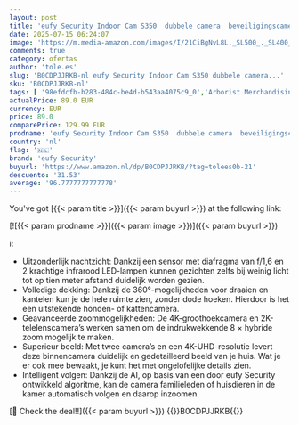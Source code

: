 ```yaml
---
layout: post
title: 'eufy Security Indoor Cam S350  dubbele camera  beveiligingscamera met 4K-UHD-resolutie en 8 × zoom en 360° PTZ  mens/huisdier AI  ideaal voor babyfoon/huisdiercamera/huisbeveiliging  dualband wifi'
date: 2025-07-15 06:24:07
image: 'https://m.media-amazon.com/images/I/21CiBgNvL8L._SL500_._SL400_.jpg'
comments: true
category: ofertas
author: 'tole.es'
slug: 'B0CDPJJRKB-nl eufy Security Indoor Cam S350 dubbele camera...'
sku: 'B0CDPJJRKB-nl'
tags: [ '98efdcfb-b283-484c-be4d-b543aa4075c9_0','Arborist Merchandising Root','Beveiligingscameras','Bulletcameras','Camera & foto','Elektronica','Games','Meest verwachte games','Pc-consoles, -games & -accessoires','Pc-games','Self Service','Special Features Stores','eufy security','🇳🇱', ]
actualPrice: 89.0 EUR
currency: EUR
price: 89.0
comparePrice: 129.99 EUR
prodname: 'eufy Security Indoor Cam S350  dubbele camera  beveiligingscamera met 4K-UHD-resolutie en 8 × zoom en 360° PTZ  mens/huisdier AI  ideaal voor babyfoon/huisdiercamera/huisbeveiliging  dualband wifi'
country: 'nl'
flag: '🇳🇱'
brand: 'eufy Security'
buyurl: 'https://www.amazon.nl/dp/B0CDPJJRKB/?tag=tolees0b-21'
descuento: '31.53'
average: '96.7777777777778'
---
```


You've got [{{< param title >}}]({{< param buyurl >}}) at the following link:

[![{{< param prodname >}}]({{< param image >}})]({{< param buyurl >}})

ℹ️:

- Uitzonderlijk nachtzicht: Dankzij een sensor met diafragma van f/1,6 en 2 krachtige infrarood LED-lampen kunnen gezichten zelfs bij weinig licht tot op tien meter afstand duidelijk worden gezien.
- Volledige dekking: Dankzij de 360°-mogelijkheden voor draaien en kantelen kun je de hele ruimte zien, zonder dode hoeken. Hierdoor is het een uitstekende honden- of kattencamera.
- Geavanceerde zoommogelijkheden: De 4K-groothoekcamera en 2K-telelenscamera’s werken samen om de indrukwekkende 8 × hybride zoom mogelijk te maken.
- Superieur beeld: Met twee camera’s en een 4K-UHD-resolutie levert deze binnencamera duidelijk en gedetailleerd beeld van je huis. Wat je er ook mee bewaakt, je kunt het met ongelofelijke details zien.
- Intelligent volgen: Dankzij de AI, op basis van een door eufy Security ontwikkeld algoritme, kan de camera familieleden of huisdieren in de kamer automatisch volgen en daarop inzoomen.

[🛒 Check the deal!!]({{< param buyurl >}})
{{<world>}}B0CDPJJRKB{{</world>}}
